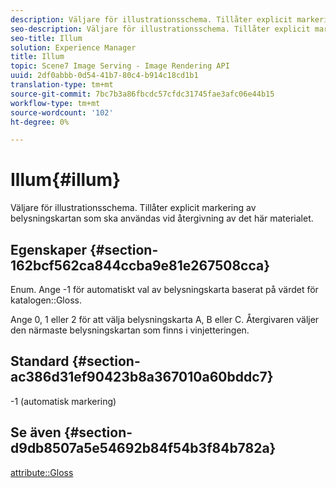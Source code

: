 ```yaml
---
description: Väljare för illustrationsschema. Tillåter explicit markering av belysningskartan som ska användas vid återgivning av det här materialet.
seo-description: Väljare för illustrationsschema. Tillåter explicit markering av belysningskartan som ska användas vid återgivning av det här materialet.
seo-title: Illum
solution: Experience Manager
title: Illum
topic: Scene7 Image Serving - Image Rendering API
uuid: 2df0abbb-0d54-41b7-80c4-b914c18cd1b1
translation-type: tm+mt
source-git-commit: 7bc7b3a86fbcdc57cfdc31745fae3afc06e44b15
workflow-type: tm+mt
source-wordcount: '102'
ht-degree: 0%

---
```



# Illum{#illum}

Väljare för illustrationsschema. Tillåter explicit markering av belysningskartan som ska användas vid återgivning av det här materialet.

## Egenskaper {#section-162bcf562ca844ccba9e81e267508cca}

Enum. Ange -1 för automatiskt val av belysningskarta baserat på värdet för katalogen::Gloss.

Ange 0, 1 eller 2 för att välja belysningskarta A, B eller C. Återgivaren väljer den närmaste belysningskartan som finns i vinjetteringen.

## Standard {#section-ac386d31ef90423b8a367010a60bddc7}

-1 (automatisk markering)

## Se även {#section-d9db8507a5e54692b84f54b3f84b782a}

[attribute::Gloss](../../../../../ir-api/material-cat/image-rendering-api-ref/c-ir-material-catalog/c-ir-material-data-reference/r-ir-cat-gloss.md#reference-5277f62a67e2408ab94699aa712f1eeb)
